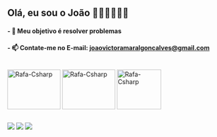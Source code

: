 ## Olá, eu sou o João 👨🏾‍🚀👨🏾‍💻


#### - 🚀 Meu objetivo é resolver problemas
#### -  📫 Contate-me no E-mail: joaovictoramaralgoncalves@gmail.com


</div>
<div style="display: inline_block"><br>
 
  <img align="center" alt="Rafa-Csharp" height="90" width="120" src="https://docs.microsoft.com/pt-br/learn/achievements/automate-tasks-in-sql-server.svg" >
  <img align="center" alt="Rafa-Csharp" height="90" width="120" src="https://cdn.jsdelivr.net/gh/devicons/devicon/icons/python/python-original-wordmark.svg"> 
  <img align="center" alt="Rafa-Csharp" height="90" width="100" src="https://user-images.githubusercontent.com/100362723/155603680-e09cadef-fa12-4804-8d40-bb9af0eea732.png">

</div>

##

<div>
    <a href="https://medium.com/@joovictoramaralgonalves" target="_blank"><img src="https://img.shields.io/badge/Medium-12100E?style=for-the-badge&logo=medium&logoColor=white" target="_blank"></a> 
    <a href="https://www.linkedin.com/in/jo%C3%A3o-victor-amaral-gon%C3%A7alves-131824230/" target="_blank"><img src="https://img.shields.io/badge/-LinkedIn-%230077B5?style=for-the-badge&logo=linkedin&logoColor=white" target="_blank"></a> 
    <a href = "mailto:joaovictoramaralgoncalves@gmail.com"><img src="https://img.shields.io/badge/Gmail-D14836?style=for-the-badge&logo=gmail&logoColor=white" target="_blank"></a>
 
</div>

